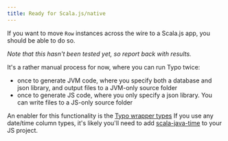 ```yaml
---
title: Ready for Scala.js/native
---
```


If you want to move `Row` instances across the wire to a Scala.js app, you should be able to do so.

_Note that this hasn't been tested yet, so report back with results._

It's a rather manual process for now, where you can run Typo twice:
- once to generate JVM code, where you specify both a database and json library, and output files to a JVM-only source folder
- once to generate JS code, where you only specify a json library. You can write files to a JS-only source folder

An enabler for this functionality is the [Typo wrapper types](../type-safety/typo-types.md)
If you use any date/time column types, it's likely you'll need to add [scala-java-time](https://github.com/cquiroz/scala-java-time) to your JS project.

